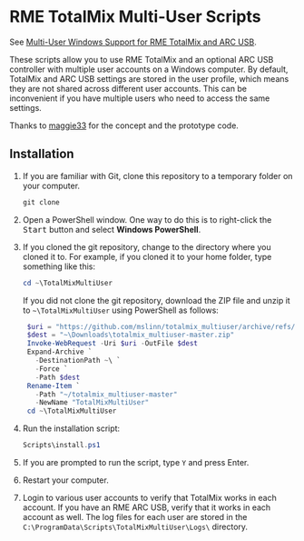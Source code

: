 # RME TotalMix Multi-User Scripts

See [Multi-User Windows Support for RME TotalMix and ARC USB](https://www.mslinn.com/av_studio/320-totalmix-multi-user.html).

These scripts allow you to use RME TotalMix and an optional ARC USB controller
with multiple user accounts on a Windows computer.
By default, TotalMix and ARC USB settings are stored in the user profile,
which means they are not shared across different user accounts.
This can be inconvenient if you have multiple users who need to access the same settings.

Thanks to [maggie33](https://forum.rme-audio.de/profile.php?id=40292)
for the concept and the prototype code.


## Installation

1. If you are familiar with Git, clone this repository to a temporary folder
   on your computer.

   ```powershell
   git clone
   ```

2. Open a PowerShell window.
   One way to do this is to right-click the <kbd>Start</kbd> button and
   select **Windows PowerShell**.

3. If you cloned the git repository,
   change to the directory where you cloned it to.
   For example, if you cloned it to your home folder, type something like this:

   ```powershell
   cd ~\TotalMixMultiUser
   ```

   If you did not clone the git repository, download the ZIP file
   and unzip it to `~\TotalMixMultiUser` using PowerShell as follows:

   ```powershell
    $uri = "https://github.com/mslinn/totalmix_multiuser/archive/refs/heads/master.zip"
    $dest = "~\Downloads\totalmix_multiuser-master.zip"
    Invoke-WebRequest -Uri $uri -OutFile $dest
    Expand-Archive `
      -DestinationPath ~\ `
      -Force `
      -Path $dest
    Rename-Item `
      -Path "~/totalmix_multiuser-master"
      -NewName "TotalMixMultiUser"
    cd ~\TotalMixMultiUser
    ```

4. Run the installation script:

   ```powershell
   Scripts\install.ps1
   ```

5. If you are prompted to run the script, type `Y` and press Enter.

6. Restart your computer.

7. Login to various user accounts to verify that TotalMix works in each account.
   If you have an RME ARC USB, verify that it works in each account as well.
   The log files for each user are stored in the
   `C:\ProgramData\Scripts\TotalMixMultiUser\Logs\` directory.
